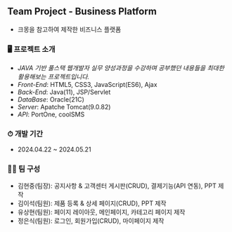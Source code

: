 ## Team Project - Business Platform
 - 크몽을 참고하여 제작한 비즈니스 플랫폼


### 🖥 프로젝트 소개
 - *JAVA 기반 풀스택 웹개발자 실무 양성과정을 수강하며 공부했던 내용들을 최대한 활용해보는 프로젝트입니다.*
 - *Front-End*: HTML5, CSS3, JavaScript(ES6), Ajax
 - *Back-End*: Java(11), JSP/Servlet
 - *DataBase*: Oracle(21C)
 - *Server*: Apatche Tomcat(9.0.82)
 - *API*: PortOne, coolSMS


### ⏱ 개발 기간
* 2024.04.22 ~ 2024.05.21
  

### 👍🏻 팀 구성
 - 김현중(팀장): 공지사항 & 고객센터 게시판(CRUD), 결제기능(API 연동), PPT 제작
 - 김이석(팀원): 제품 등록 & 상세 페이지(CRUD), PPT 제작
 - 유상현(팀원): 페이지 레이아웃, 메인페이지, 카테고리 페이지 제작
 - 정은식(팀원): 로그인, 회원가입(CRUD), 마이페이지 제작
